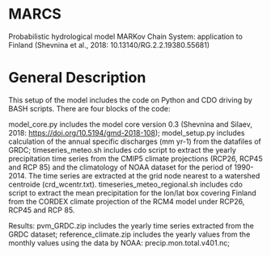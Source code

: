 # MARCS
Probabilistic hydrological model MARKov Chain System:  application to Finland (Shevnina et al., 2018: 10.13140/RG.2.2.19380.55681)
# General Description
This setup of the model includes the code on Python and CDO driving by BASH scripts. There are four blocks of the code: 

model_core.py includes the model core version 0.3 (Shevnina and Silaev, 2018: https://doi.org/10.5194/gmd-2018-108);
model_setup.py includes calculation of the annual specific discharges (mm yr-1) from the datafiles of GRDC;
timeseries_meteo.sh includes cdo script to extract the yearly precipitation time series from the CMIP5 climate projections (RCP26, RCP45 and RCP 85) and the climatology of NOAA dataset for the period of 1990-2014. The time series are extracted at the grid node nearest to a watershed centroide (crd_wcentr.txt). 
timeseries_meteo_regional.sh includes cdo script to extract the mean precipitation for the lon/lat box covering Finland from the CORDEX climate projection of the RCM4 model under RCP26, RCP45 and RCP 85. 

Results:
pvm_GRDC.zip includes the yearly time series extracted from the GRDC dataset;
reference_climate.zip includes the yearly values from the monthly values using the data by NOAA: precip.mon.total.v401.nc;

